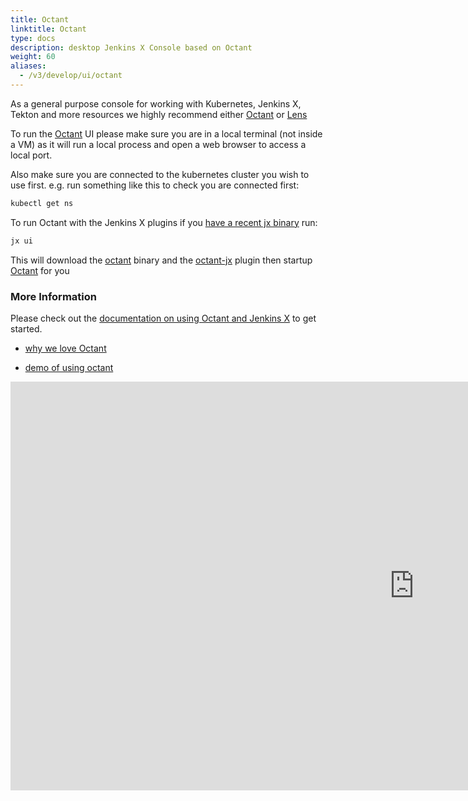 ```yaml
---
title: Octant
linktitle: Octant
type: docs
description: desktop Jenkins X Console based on Octant 
weight: 60
aliases:
  - /v3/develop/ui/octant
---
```


As a general purpose console for working with Kubernetes, Jenkins X, Tekton and more resources we highly recommend either [Octant](https://octant.dev/) or [Lens](/v3/develop/ui/lens/)

To run the [Octant](https://octant.dev/) UI please make sure you are in a local terminal (not inside a VM) as it will run a local process and open a web browser to access a local port. 

Also make sure you are connected to the kubernetes cluster you wish to use first. e.g. run something like this to check you are connected first:

```bash 
kubectl get ns
```

To run Octant with the Jenkins X plugins if you [have a recent jx binary](/v3/guides/upgrade/#cli) run:

```bash 
jx ui
```

This will download the [octant](https://octant.dev/) binary and the [octant-jx](https://github.com/jenkins-x/octant-jx) plugin then startup  [Octant](https://octant.dev/) for you

### More Information

Please check out the [documentation on using Octant and Jenkins X](/docs/reference/components/ui/) to get started.

* [why we love Octant](/blog/2020/08/06/octant-jx/) 

* [demo of using octant](/blog/2020/08/06/octant-jx/#demo)

 <iframe width="1292" height="654" src="https://www.youtube.com/embed/2LCPHi0BnUg" frameborder="0" allow="accelerometer; autoplay; encrypted-media; gyroscope; picture-in-picture" allowfullscreen></iframe>
